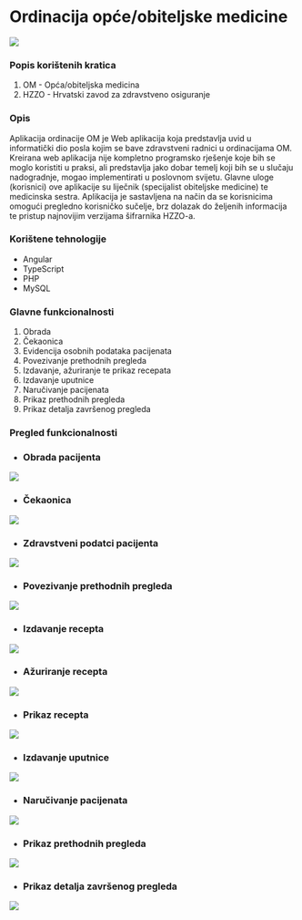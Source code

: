 # Ordinacija opće/obiteljske medicine
![](src/assets/images/doctorLogo.png)

### Popis korištenih kratica
1. OM - Opća/obiteljska medicina
2. HZZO - Hrvatski zavod za zdravstveno osiguranje

### Opis
Aplikacija ordinacije OM je Web aplikacija koja predstavlja uvid u informatički dio posla kojim se bave zdravstveni radnici u ordinacijama OM. Kreirana web aplikacija nije kompletno programsko rješenje koje bih se moglo koristiti u praksi, ali predstavlja jako dobar temelj koji bih se u slučaju nadogradnje, mogao implementirati u poslovnom svijetu.
Glavne uloge (korisnici) ove aplikacije su liječnik (specijalist obiteljske medicine) te medicinska sestra.
Aplikacija je sastavljena na način da se korisnicima omogući pregledno korisničko sučelje, brz dolazak do željenih informacija te pristup najnovijim verzijama šifrarnika HZZO-a.

### Korištene tehnologije
* Angular
* TypeScript
* PHP
* MySQL

### Glavne funkcionalnosti
1. Obrada
2. Čekaonica
3. Evidencija osobnih podataka pacijenata
4. Povezivanje prethodnih pregleda
5. Izdavanje, ažuriranje te prikaz recepata
6. Izdavanje uputnice
7. Naručivanje pacijenata
8. Prikaz prethodnih pregleda
9. Prikaz detalja završenog pregleda

### Pregled funkcionalnosti
* ### Obrada pacijenta
![](src/assets/images/cijelaObrada.PNG)
* ### Čekaonica
![](src/assets/images/cekaonica.PNG)
* ### Zdravstveni podatci pacijenta
![](src/assets/images/zdravstveniPodatciAktivan.PNG)
* ### Povezivanje prethodnih pregleda
![](src/assets/images/povezanaPovijestBolesti.PNG)
* ### Izdavanje recepta
![](src/assets/images/izdavanjeRecepta.PNG)
* ### Ažuriranje recepta
![](src/assets/images/azuriranjeRecepta.PNG)
* ### Prikaz recepta
![](src/assets/images/prikazRecepta.PNG)
* ### Izdavanje uputnice
![](src/assets/images/izdavanjeUputnice.PNG)
* ### Naručivanje pacijenata
![](src/assets/images/narucivanjePacijenta.PNG)
* ### Prikaz prethodnih pregleda
![](src/assets/images/prethodniPreglediAktivan.PNG)
* ### Prikaz detalja završenog pregleda
![](src/assets/images/detaljiPregleda.PNG)
